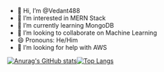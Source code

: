 - 👋 Hi, I’m @Vedant488
- 👀 I’m interested in MERN Stack
- 🌱 I’m currently learning MongoDB
- 💞️ I’m looking to collaborate on Machine Learning
- 😄 Pronouns: He/Him
- 🤔 I’m looking for help with AWS


[![Anurag's GitHub stats](https://github-readme-stats.vercel.app/api?username=Vedant488&show_icons=true&theme=dark)](https://github.com/anuraghazra/github-readme-stats)[![Top Langs](https://github-readme-stats.vercel.app/api/top-langs/?username=Vedant488&layout=compact)](https://github.com/anuraghazra/github-readme-stats)

<!---
Vedant488/Vedant488 is a ✨ special ✨ repository because its `README.md` (this file) appears on your GitHub profile.
You can click the Preview link to take a look at your changes.
--->

